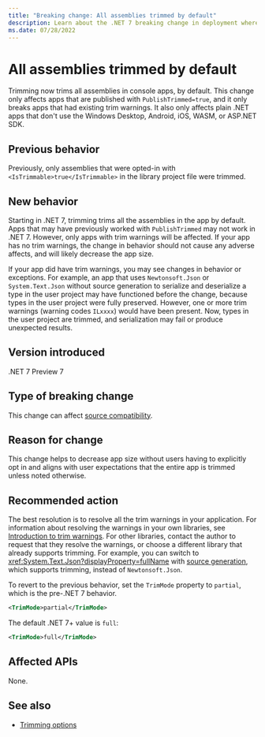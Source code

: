 ```yaml
---
title: "Breaking change: All assemblies trimmed by default"
description: Learn about the .NET 7 breaking change in deployment where all assemblies in a console app are trimmed by default.
ms.date: 07/28/2022
---
```

# All assemblies trimmed by default

Trimming now trims all assemblies in console apps, by default. This change only affects apps that are published with `PublishTrimmed=true`, and it only breaks apps that had existing trim warnings. It also only affects plain .NET apps that don't use the Windows Desktop, Android, iOS, WASM, or ASP.NET SDK.

## Previous behavior

Previously, only assemblies that were opted-in with `<IsTrimmable>true</IsTrimmable>` in the library project file were trimmed.

## New behavior

Starting in .NET 7, trimming trims all the assemblies in the app by default. Apps that may have previously worked with `PublishTrimmed` may not work in .NET 7. However, only apps with trim warnings will be affected. If your app has no trim warnings, the change in behavior should not cause any adverse affects, and will likely decrease the app size.

If your app did have trim warnings, you may see changes in behavior or exceptions. For example, an app that uses `Newtonsoft.Json` or `System.Text.Json` without source generation to serialize and deserialize a type in the user project may have functioned before the change, because types in the user project were fully preserved. However, one or more trim warnings (warning codes `ILxxxx`) would have been present. Now, types in the user project are trimmed, and serialization may fail or produce unexpected results.

## Version introduced

.NET 7 Preview 7

## Type of breaking change

This change can affect [source compatibility](../../categories.md#source-compatibility).

## Reason for change

This change helps to decrease app size without users having to explicitly opt in and aligns with user expectations that the entire app is trimmed unless noted otherwise.

## Recommended action

The best resolution is to resolve all the trim warnings in your application. For information about resolving the warnings in your own libraries, see [Introduction to trim warnings](../../../deploying/trimming/fixing-warnings.md). For other libraries, contact the author to request that they resolve the warnings, or choose a different library that already supports trimming. For example, you can switch to <xref:System.Text.Json?displayProperty=fullName> with [source generation](../../../../standard/serialization/system-text-json-source-generation.md), which supports trimming, instead of `Newtonsoft.Json`.

To revert to the previous behavior, set the `TrimMode` property to `partial`, which is the pre-.NET 7 behavior.

```xml
<TrimMode>partial</TrimMode>
```

The default .NET 7+ value is `full`:

```xml
<TrimMode>full</TrimMode>
```

## Affected APIs

None.

## See also

- [Trimming options](../../../deploying/trimming/trimming-options.md)
